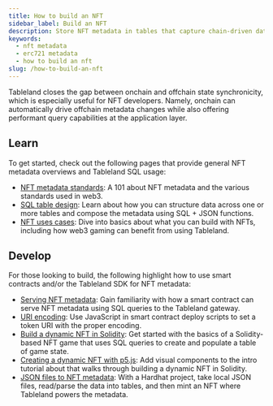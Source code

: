 ```yaml
---
title: How to build an NFT
sidebar_label: Build an NFT
description: Store NFT metadata in tables that capture chain-driven data changes.
keywords:
  - nft metadata
  - erc721 metadata
  - how to build an nft
slug: /how-to-build-an-nft
---
```


Tableland closes the gap between onchain and offchain state synchronicity, which is especially useful for NFT developers. Namely, onchain can automatically drive offchain metadata changes while also offering performant query capabilities at the application layer.

## Learn

To get started, check out the following pages that provide general NFT metadata overviews and Tableland SQL usage:

- [NFT metadata standards](/quickstarts/concepts/nft-metadata): A 101 about NFT metadata and the various standards used in web3.
- [SQL table design](/sql/walkthroughs/nft-metadata): Learn about how you can structure data across one or more tables and compose the metadata using SQL + JSON functions.
- [NFT uses cases](/fundamentals/use-cases#nfts--gaming): Dive into basics about what you can build with NFTs, including how web3 gaming can benefit from using Tableland.

## Develop

For those looking to build, the following highlight how to use smart contracts and/or the Tableland SDK for NFT metadata:

- [Serving NFT metadata](/smart-contracts/serving-nft-metadata): Gain familiarity with how a smart contract can serve NFT metadata using SQL queries to the Tableland gateway.
- [URI encoding](/smart-contracts/uri-encoding): Use JavaScript in smart contract deploy scripts to set a token URI with the proper encoding.
- [Build a dynamic NFT in Solidity](/tutorials/dynamic-nft-solidity): Get started with the basics of a Solidity-based NFT game that uses SQL queries to create and populate a table of game state.
- [Creating a dynamic NFT with p5.js](/tutorials/dynamic-nft-p5js): Add visual components to the intro tutorial about that walks through building a dynamic NFT in Solidity.
- [JSON files to NFT metadata](/tutorials/json-files-nft-polygon): With a Hardhat project, take local JSON files, read/parse the data into tables, and then mint an NFT where Tableland powers the metadata.
